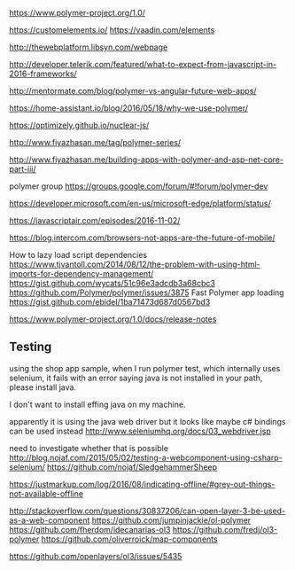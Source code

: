 

https://www.polymer-project.org/1.0/

https://customelements.io/
https://vaadin.com/elements

http://thewebplatform.libsyn.com/webpage

http://developer.telerik.com/featured/what-to-expect-from-javascript-in-2016-frameworks/

http://mentormate.com/blog/polymer-vs-angular-future-web-apps/

https://home-assistant.io/blog/2016/05/18/why-we-use-polymer/

https://optimizely.github.io/nuclear-js/

http://www.fiyazhasan.me/tag/polymer-series/

http://www.fiyazhasan.me/building-apps-with-polymer-and-asp-net-core-part-iii/

polymer group
https://groups.google.com/forum/#!forum/polymer-dev

https://developer.microsoft.com/en-us/microsoft-edge/platform/status/

https://javascriptair.com/episodes/2016-11-02/

https://blog.intercom.com/browsers-not-apps-are-the-future-of-mobile/

How to lazy load script dependencies
https://www.tjvantoll.com/2014/08/12/the-problem-with-using-html-imports-for-dependency-management/
https://gist.github.com/wycats/51c96e3adcdb3a68cbc3
https://github.com/Polymer/polymer/issues/3875
Fast Polymer app loading
https://gist.github.com/ebidel/1ba71473d687d0567bd3

https://www.polymer-project.org/1.0/docs/release-notes

## Testing

using the shop app sample, when I run polymer test, which internally uses selenium, it fails with an error saying java is not installed in your path, please install java.

I don't want to install effing java on my machine.

apparently it is using the java web driver
but it looks like maybe c# bindings can be used instead
http://www.seleniumhq.org/docs/03_webdriver.jsp

need to investigate whether that is possible
http://blog.nojaf.com/2015/05/02/testing-a-webcomponent-using-csharp-selenium/
https://github.com/nojaf/SledgehammerSheep

https://justmarkup.com/log/2016/08/indicating-offline/#grey-out-things-not-available-offline

http://stackoverflow.com/questions/30837206/can-open-layer-3-be-used-as-a-web-component
https://github.com/jumpinjackie/ol-polymer
https://github.com/fherdom/idecanarias-ol3
https://github.com/fredj/ol3-polymer
https://github.com/oliverroick/map-components

https://github.com/openlayers/ol3/issues/5435
